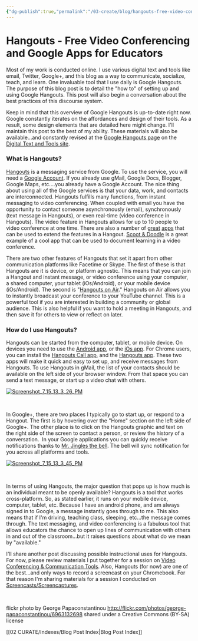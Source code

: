 ```yaml
---
{"dg-publish":true,"permalink":"/03-create/blog/hangouts-free-video-conferencing-and-google-apps-for-educators/","title":"Hangouts: Free Video Conferencing and Google Apps for Educators","tags":["chromebooks","gafe","google","google-apps","hangouts"]}
---
```


# Hangouts - Free Video Conferencing and Google Apps for Educators

Most of my work is conducted online. I use various digital text and tools like email, Twitter, Google+, and this blog as a way to communicate, socialize, teach, and learn. One invaluable tool that I use daily is Google Hangouts. The purpose of this blog post is to detail the "how to" of setting up and using Google Hangouts. This post will also begin a conversation about the best practices of this discourse system.

Keep in mind that this overview of Google Hangouts is up-to-date right now. Google constantly iterates on the affordances and design of their tools. As a result, some design elements that are detailed here might change. I'll maintain this post to the best of my ability. These materials will also be available...and constantly revised at the [Google Hangouts page](https://sites.google.com/site/textsandtools/techtutorials/google-apps-for-educators/google-hangouts) on the [Digital Text and Tools site](https://sites.google.com/site/textsandtools/).

### What is Hangouts?

[Hangouts](http://www.google.com/+/learnmore/hangouts/) is a messaging service from Google. To use the service, you will need a [Google Account](https://accounts.google.com/SignUp?service=groups2&continue=https%3A%2F%2Fgroups.google.com%2Fd%2Fforum%2Fzsrx13&hl=en). If you already use gMail, Google Docs, Blogger, Google Maps, etc....you already have a Google Account. The nice thing about using all of the Google services is that your data, work, and contacts are interconnected. Hangouts fulfills many functions, from instant messaging to video conferencing. When coupled with email you have the opportunity to contact someone asynchronously (email), synchronously (text message in Hangouts), or even real-time (video conference in Hangouts). The video feature in Hangouts allows for up to 10 people to video conference at one time. There are also a number of [great](http://www.theverge.com/2013-05-23/4359324/best-new-apps-google-hangouts) [apps](http://hangoutapps.com/) that can be used to extend the features in a Hangout. [Scoot & Doodle](http://scootdoodle.com/) is a great example of a cool app that can be used to document learning in a video conference.

There are two other features of Hangouts that set it apart from other communication platforms like Facetime or Skype. The first of these is that Hangouts are it is device, or platform agnostic. This means that you can join a Hangout and instant message, or video conference using your computer, a shared computer, your tablet (iOs/Android), or your mobile device (iOs/Android). The second is "[Hangouts on Air](http://www.google.com/+/learnmore/hangouts/onair.html)." Hangouts on Air allows you to instantly broadcast your conference to your YouTube channel. This is a powerful tool if you are interested in building a community or global audience. This is also helpful if you want to hold a meeting in Hangouts, and then save it for others to view or reflect on later.

### How do I use Hangouts?

Hangouts can be started from the computer, tablet, or mobile device. On devices you need to use the [Android app](https://play.google.com/store/apps/details?id=com.google.android.talk&feature=nav_result#?t=W251bGwsMSwxLDMsImNvbS5nb29nbGUuYW5kcm9pZC50YWxrIl0.), or the [iOs app](https://itunes.apple.com/us/app/hangouts/id643496868?mt=8). For Chrome users, you can install the [Hangouts Call app](https://chrome.google.com/webstore/detail/hangouts-call/kbpgddbgniojgndnhlkjbkpknjhppkbk), and the [Hangouts app](https://chrome.google.com/webstore/detail/hangouts/nckgahadagoaajjgafhacjanaoiihapd). These two apps will make it quick and easy to set up, and receive messages from Hangouts. To use Hangouts in gMail, the list of your contacts should be available on the left side of your browser window. From that space you can send a text message, or start up a video chat with others.

[![Screenshot_7_15_13_3_26_PM](images/Screenshot_7_15_13_3_26_PM-300x224.png)](http://wiobyrne.com/wp-content/uploads/2013/07/Screenshot_7_15_13_3_26_PM.png)

 

In Google+, there are two places I typically go to start up, or respond to a Hangout. The first is by hovering over the "Home" section on the left side of Google+. The other place is to click on the Hangouts graphic and text on the right side of the screen to contact a person, or review the history of a conversation.  In your Google applications you can quickly receive notifications thanks to [Mr. Jingles the bell](http://www.androidcentral.com/his-name-mr-jingles). The bell will sync notification for you across all platforms and tools.

[![Screenshot_7_15_13_3_45_PM](images/Screenshot_7_15_13_3_45_PM-300x203.png)](http://wiobyrne.com/wp-content/uploads/2013/07/Screenshot_7_15_13_3_45_PM.png)

 

In terms of using Hangouts, the major question that pops up is how much is an individual meant to be openly available? Hangouts is a tool that works cross-platform. So, as stated earlier, it runs on your mobile device, computer, tablet, etc. Because I have an android phone, and am always signed in to Google, a message instantly goes through to me. This also means that if I'm driving, teaching class, sleeping, etc...the message comes through. The text messaging, and video conferencing is a fabulous tool that allows educators the chance to open up lines of communication with others in and out of the classroom...but it raises questions about what do we mean by "available."

I'll share another post discussing possible instructional uses for Hangouts. For now, please review materials I put together for a session on [Video Conferencing & Communication Tools](https://sites.google.com/site/textsandtools/techtutorials/video-conferencing-communication-tools). Also, Hangouts (for now) are one of the best...and only ways to record a screencast on your Chromebook. For that reason I'm sharing materials for a session I conducted on [Screencasts/Screencaptures](https://sites.google.com/site/textsandtools/techtutorials/screencasts).

 

flickr photo by George Papaconstantinou http://flickr.com/photos/george-papaconstantinou/6963132698 shared under a Creative Commons (BY-SA) license

[[02 CURATE/Indexes/Blog Post Index\|Blog Post Index]]